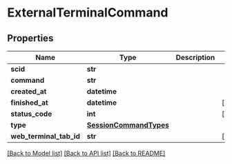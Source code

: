# ExternalTerminalCommand

## Properties
Name | Type | Description | Notes
------------ | ------------- | ------------- | -------------
**scid** | **str** |  | 
**command** | **str** |  | 
**created_at** | **datetime** |  | 
**finished_at** | **datetime** |  | [optional] 
**status_code** | **int** |  | [optional] 
**type** | [**SessionCommandTypes**](SessionCommandTypes.md) |  | 
**web_terminal_tab_id** | **str** |  | [optional] 

[[Back to Model list]](../README.md#documentation-for-models) [[Back to API list]](../README.md#documentation-for-api-endpoints) [[Back to README]](../README.md)


